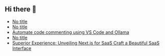 ## Hi there 👋

<!--
**ahmadmunib/ahmadmunib** is a ✨ _special_ ✨ repository because its `README.md` (this file) appears on your GitHub profile.

Here are some ideas to get you started:

- 🔭 I’m currently working on ...
- 🌱 I’m currently learning ...
- 👯 I’m looking to collaborate on ...
- 🤔 I’m looking for help with ...
- 💬 Ask me about ...
- 📫 How to reach me: ...
- 😄 Pronouns: ...
- ⚡ Fun fact: ...
-->

<!-- daily.dev BOOKMARKS:START -->
- [No title](https://app.daily.dev/posts/SNAhbO7GP?utm_source=rss&utm_medium=bookmarks&utm_campaign=Pkz0XOXGkQ9Ucdi5Fo1gY)
- [No title](https://app.daily.dev/posts/xrPOeWrsH?utm_source=rss&utm_medium=bookmarks&utm_campaign=Pkz0XOXGkQ9Ucdi5Fo1gY)
- [Automate code commenting using VS Code and Ollama](https://app.daily.dev/posts/zdUWmQH57?utm_source=rss&utm_medium=bookmarks&utm_campaign=Pkz0XOXGkQ9Ucdi5Fo1gY)
- [No title](https://app.daily.dev/posts/JeWFvh7Mr?utm_source=rss&utm_medium=bookmarks&utm_campaign=Pkz0XOXGkQ9Ucdi5Fo1gY)
- [Superior Experience: Unveiling Next.js for SaaS Craft a Beautiful SaaS Interface](https://app.daily.dev/posts/twOfQboM2?utm_source=rss&utm_medium=bookmarks&utm_campaign=Pkz0XOXGkQ9Ucdi5Fo1gY)
<!-- daily.dev BOOKMARKS:END -->
